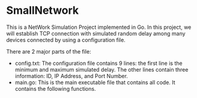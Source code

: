 # SmallNetwork
This is a NetWork Simulation Project implemented in Go. In this project, we will establish TCP connection with simulated random delay among many devices connected 
by using a configuration file.

There are 2 major parts of the file:
- config.txt: The configuration file contains 9 lines: the first line is the minimum and maximum simulated delay. The other lines contain three information: ID, IP Address, and Port Number. 
- main.go: This is the main executable file that contains all code. It contains the following functions. 

